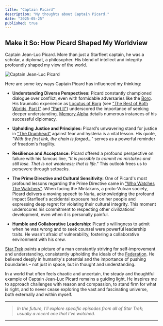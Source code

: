 ```yaml
---
title: "Captain Picard"
description: "My thoughts about Captain Picard."
date: "2025-05-25"
published: true
---
```


## Make it So: How Picard Shaped My Worldview

Captain Jean-Luc Picard. More than just a Starfleet captain, he was a scholar, a diplomat, a philosopher. His blend of intellect and integrity profoundly shaped my view of the world.

![Captain Jean-Luc Picard](https://22yjaf7c2x.ufs.sh/f/avP9Ws4j0vyMxfN6dryCFl9oQYVuRiSDcdn7bMXpAZHqNwja)

Here are some key ways Captain Picard has influenced my thinking:

* **Understanding Diverse Perspectives:** Picard constantly championed dialogue over conflict, even with formidable adversaries like the [Borg](https://memory-alpha.fandom.com/wiki/Borg). His traumatic experience as [Locutus of Borg](https://memory-alpha.fandom.com/wiki/Locutus_of_Borg) (see ["The Best of Both Worlds, Part I"](https://memory-alpha.fandom.com/wiki/The_Best_of_Both_Worlds,_Part_I_(episode)) and ["Part II"](https://memory-alpha.fandom.com/wiki/The_Best_of_Both_Worlds,_Part_II_(episode))) underscored the importance of seeking deeper understanding. [Memory Alpha](https://memory-alpha.fandom.com/wiki/Memory_Alpha) details numerous instances of his successful diplomacy.

* **Upholding Justice and Principles:** Picard's unwavering stand for justice in ["The Drumhead"](https://memory-alpha.fandom.com/wiki/The_Drumhead_(episode)) against fear and hysteria is a vital lesson. His quote, *"With the first link, the chain is forged..."* serves as a powerful reminder of freedom's fragility.

* **Resilience and Acceptance:** Picard offered a profound perspective on failure with his famous line, *"It is possible to commit no mistakes and still lose. That is not weakness; that is life."* This outlook frees us to persevere through setbacks.

* **The Prime Directive and Cultural Sensitivity:** One of Picard's most profound lessons regarding the Prime Directive came in ["Who Watches The Watchers"](https://memory-alpha.fandom.com/wiki/Who_Watches_The_Watchers_(episode)). When facing the Mintakans, a proto-Vulcan society, Picard delivers a moving speech to Nuria, acknowledging the profound impact Starfleet's accidental exposure had on her people and expressing deep regret for violating their cultural integrity. This moment underscores his commitment to respecting other civilizations' development, even when it is personally painful.

* **Humble and Collaborative Leadership:** Picard's willingness to admit when he was wrong and to seek counsel were powerful leadership traits. He wasn't afraid of vulnerability, fostering a collaborative environment with his crew.

[Star Trek](https://memory-alpha.fandom.com/wiki/Memory_Alpha) paints a picture of a man constantly striving for self-improvement and understanding, consistently upholding the ideals of the [Federation](https://memory-alpha.fandom.com/wiki/Federation). He believed deeply in humanity's potential and the importance of pushing boundaries – not just in space, but in thought and understanding.

In a world that often feels chaotic and uncertain, the steady and thoughtful example of Captain Jean-Luc Picard remains a guiding light. He inspires me to approach challenges with reason and compassion, to stand firm for what is right, and to never cease exploring the vast and fascinating universe, both externally and within myself.

---
> *In the future, I'll explore specific episodes from all of Star Trek; usually a recent one that I've watched*.

---
